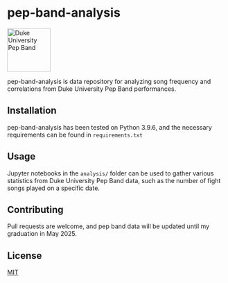 # pep-band-analysis

<img src="https://images.squarespace-cdn.com/content/v1/64a2322203ae256a2d6a98f8/ac47b42e-2134-4ea9-93d7-3aecd5509627/Band+1+HERO.jpeg" alt="Duke University Pep Band" height="100px">

pep-band-analysis is data repository for analyzing song frequency and correlations from Duke University Pep Band performances.

## Installation

pep-band-analysis has been tested on Python 3.9.6, and the necessary requirements can be found in `requirements.txt`

## Usage

Jupyter notebooks in the `analysis/` folder can be used to gather various statistics from Duke University Pep Band data, such as the number of fight songs played on a specific date.

## Contributing

Pull requests are welcome, and pep band data will be updated until my graduation in May 2025.

## License

[MIT](https://choosealicense.com/licenses/mit/)